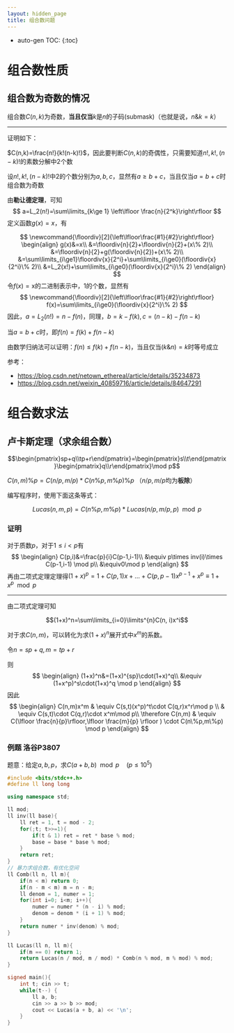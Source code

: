 ```yaml
---
layout: hidden_page
title: 组合数问题
---
```


* auto-gen TOC:
{:toc}
# 组合数性质

## 组合数为奇数的情况

组合数$C(n,k)$为奇数，**当且仅当**$k$是$n$的子码(submask)（也就是说，$n\&k=k$）

----

证明如下：

$C(n,k)=\frac{n!}{k!(n-k)!}$，因此要判断$C(n,k)$的奇偶性，只需要知道$n!,k!,(n-k)!$的素数分解中$2$个数

设$n!,k!,(n-k)!$中$2$的个数分别为$a,b,c$，显然有$a\ge b+c$，当且仅当$a=b+c$时组合数为奇数

由**勒让德定理**，可知
$$
a=L_2(n!)=\sum\limits_{k\ge 1} \left\lfloor \frac{n}{2^k}\right\rfloor
$$
定义函数$g(x)=x$，有

$$
\newcommand{\floordiv}[2]{\left\lfloor\frac{#1}{#2}\right\rfloor}
\begin{align}
g(x)&=x\\
&=\floordiv{n}{2}+\floordiv{n}{2}+(x\% 2)\\
&=\floordiv{n}{2}+g(\floordiv{n}{2})+(x\% 2)\\
&=\sum\limits_{i\ge1}\floordiv{x}{2^i}+\sum\limits_{i\ge0}(\floordiv{x}{2^i}\% 2)\\
&=L_2(x!)+\sum\limits_{i\ge0}(\floordiv{x}{2^i}\% 2)
\end{align}
$$
令$f(x)=\text{x的二进制表示中，1的个数}$，显然有
$$
\newcommand{\floordiv}[2]{\left\lfloor\frac{#1}{#2}\right\rfloor}
f(x)=\sum\limits_{i\ge0}(\floordiv{x}{2^i}\% 2)
$$
因此，$a=L_2(n!)=n-f(n)$，同理，$b=k-f(k),c=(n-k)-f(n-k)$

当$a=b+c$时，即$f(n)=f(k)+f(n-k)$



由数学归纳法可以证明：$f(n)\le f(k)+f(n-k)$，当且仅当$(k\&n)=k$时等号成立

参考：

-   https://blog.csdn.net/netown_ethereal/article/details/35234873
-   https://blog.csdn.net/weixin_40859716/article/details/84647291



# 组合数求法

## 卢卡斯定理（求余组合数）

$$\begin{pmatrix}sp+q\\tp+r\end{pmatrix}=\begin{pmatrix}s\\t\end{pmatrix}\begin{pmatrix}q\\r\end{pmatrix}\mod p$$

$C(n,m)\% p=C(n/p,m/p)*C(n\%p,m\%p)\%p$ （$n/p,m/p$均为**板除**）



编写程序时，使用下面这条等式：

$$Lucas(n,m,p)=C(n\%p,m\%p)*Lucas(n/p,m/p,p)\mod p$$



### 证明

对于质数$p$，对于$1\le i\lt p$有
$$
\begin{align}
C(p,i)&=\frac{p}{i}C(p-1,i-1)\\
&\equiv p\times inv(i)\times C(p-1,i-1) \mod p\\
&\equiv0\mod p
\end{align}
$$
再由二项式定理定理得$(1+x)^p=1+C(p,1)x+\dots+C(p,p-1)x^{p-1}+x^p\equiv1+x^p\mod p$

------

由二项式定理可知

$$(1+x)^n=\sum\limits_{i=0}\limits^{n}C(n, i)x^i$$

对于求$C(n,m)$，可以转化为求$(1+x)^n$展开式中$x^m$的系数。

令$n=sp+q,m=tp+r$

则
$$
\begin{align}
(1+x)^n&=(1+x)^{sp}\cdot(1+x)^q\\
&\equiv (1+x^p)^s\cdot(1+x)^q \mod p
\end{align}
$$
因此
$$
\begin{align}
C(n,m)x^m & \equiv C(s,t)(x^p)^t\cdot C(q,r)x^r\mod p \\
& \equiv C(s,t)\cdot C(q,r)\cdot x^m\mod p\\
\therefore C(n,m) & \equiv C(\lfloor \frac{n}{p}\rfloor,\lfloor \frac{m}{p} \rfloor ) 
\cdot C(n\%p,m\%p) \mod p
\end{align}
$$


### 例题 洛谷P3807

题意：给定$a,b,p$，求$C(a+b,b)\mod p\quad (p\le10^5)$

```c++
#include <bits/stdc++.h>
#define ll long long

using namespace std;

ll mod;
ll inv(ll base){
    ll ret = 1, t = mod - 2;
    for(;t; t>>=1){
        if(t & 1) ret = ret * base % mod;
        base = base * base % mod;
    }
    return ret;
}
// 暴力求组合数，有优化空间
ll Comb(ll n, ll m){
    if(n < m) return 0;
    if(n - m < m) m = n - m;
    ll denom = 1, numer = 1;
    for(int i=0; i<m; i++){
        numer = numer * (n - i) % mod;
        denom = denom * (i + 1) % mod;
    }
    return numer * inv(denom) % mod;
}

ll Lucas(ll n, ll m){
    if(m == 0) return 1;
    return Lucas(n / mod, m / mod) * Comb(n % mod, m % mod) % mod;
}

signed main(){
    int t; cin >> t;
    while(t--) {
        ll a, b;
        cin >> a >> b >> mod;
        cout << Lucas(a + b, a) << '\n';
    }
}
```